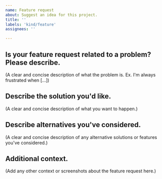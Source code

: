 ```yaml
---
name: Feature request
about: Suggest an idea for this project.
title: ''
labels: 'kind/feature'
assignees: ''

---
```


## Is your feature request related to a problem? Please describe.
(A clear and concise description of what the problem is. Ex. I'm always frustrated when [...])

## Describe the solution you'd like.
(A clear and concise description of what you want to happen.)

## Describe alternatives you've considered.
(A clear and concise description of any alternative solutions or features you've considered.)

## Additional context.
(Add any other context or screenshots about the feature request here.)